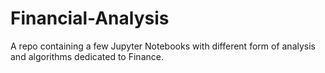 # Financial-Analysis

A repo containing a few Jupyter Notebooks with different form of analysis and algorithms dedicated to Finance.
